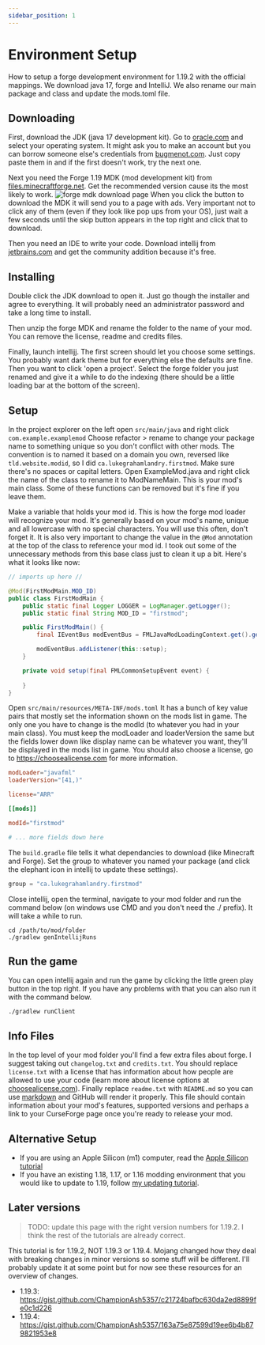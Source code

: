 ```yaml
---
sidebar_position: 1
---
```


# Environment Setup

How to setup a forge development environment for 1.19.2 with the official mappings. We download java 17, forge and IntelliJ. We also rename our main package and class and update the mods.toml file.

## Downloading

First, download the JDK (java 17 development kit). Go to [oracle.com](https://www.oracle.com/java/technologies/downloads/#jdk17-windows) and select your operating system. It might ask you to make an account but you can borrow someone else's credentials from [bugmenot.com](http://bugmenot.com/view/oracle.com). Just copy paste them in and if the first doesn't work, try the next one.

Next you need the Forge 1.19 MDK (mod development kit) from [files.minecraftforge.net](https://files.minecraftforge.net/net/minecraftforge/forge/index_1.19.html). Get the recommended version cause its the most likely to work.
![forge mdk download page](/img/download-forge.png)
When you click the button to download the MDK it will send you to a page with ads. Very important not to click any of them (even if they look like pop ups from your OS), just wait a few seconds until the skip button appears in the top right and click that to download.

Then you need an IDE to write your code. Download intellij from [jetbrains.com](https://www.jetbrains.com/idea/download) and get the community addition because it's free.

## Installing

Double click the JDK download to open it. Just go though the installer and agree to everything. It will probably need an administrator password and take a long time to install.

Then unzip the forge MDK and rename the folder to the name of your mod. You can remove the license, readme and credits files.

Finally, launch intellijj. The first screen should let you choose some settings. You probably want dark theme but for everything else the defaults are fine. Then you want to click 'open a project'. Select the forge folder you just renamed and give it a while to do the indexing (there should be a little loading bar at the bottom of the screen).

## Setup

In the project explorer on the left open `src/main/java` and right click `com.example.examplemod` Choose refactor > rename to change your package name to something unique so you don't conflict with other mods. The convention is to named it based on a domain you own, reversed like `tld.website.modid`, so I did `ca.lukegrahamlandry.firstmod`. Make sure there's no spaces or capital letters. Open ExampleMod.java and right click the name of the class to rename it to ModNameMain. This is your mod's main class. Some of these functions can be removed but it's fine if you leave them.

Make a variable that holds your mod id. This is how the forge mod loader will recognize your mod. It's generally based on your mod's name, unique and all lowercase with no special characters. You will use this often, don't forget it. It is also very important to change the value in the `@Mod` annotation at the top of the class to reference your mod id. I took out some of the unnecessary methods from this base class just to clean it up a bit. Here's what it looks like now:

```java
// imports up here // 

@Mod(FirstModMain.MOD_ID)
public class FirstModMain {
    public static final Logger LOGGER = LogManager.getLogger();
    public static final String MOD_ID = "firstmod";

    public FirstModMain() {
        final IEventBus modEventBus = FMLJavaModLoadingContext.get().getModEventBus();

        modEventBus.addListener(this::setup);
    }

    private void setup(final FMLCommonSetupEvent event) {
        
    }
}
```   

Open `src/main/resources/META-INF/mods.toml` It has a bunch of key value pairs that mostly set the information shown on the mods list in game. The only one you have to change is the modId (to whatever you had in your main class). You must keep the modLoader and loaderVersion the same but the fields lower down like display name can be whatever you want, they'll be displayed in the mods list in game. You should also choose a license, go to https://choosealicense.com for more information. 

```toml
modLoader="javafml"
loaderVersion="[41,)"

license="ARR"

[[mods]]

modId="firstmod"

# ... more fields down here
```

The `build.gradle` file tells it what dependancies to download (like Minecraft and Forge). Set the group to whatever you named your package (and click the elephant icon in intellij to update these settings).

```java
group = "ca.lukegrahamlandry.firstmod"
```    

Close intellij, open the terminal, navigate to your mod folder and run the command below (on windows use CMD and you don't need the ./ prefix). It will take a while to run.

```
cd /path/to/mod/folder
./gradlew genIntellijRuns
```

## Run the game

You can open intellij again and run the game by clicking the little green play button in the top right. If you have any problems with that you can also run it with the command below.

```
./gradlew runClient
```

## Info Files

In the top level of your mod folder you'll find a few extra files about forge. I suggest taking out `changelog.txt` and `credits.txt`. You should replace `license.txt` with a license that has information about how people are allowed to use your code (learn more about license options at [choosealicense.com](https://choosealicense.com/)). Finally replace `readme.txt` with `README.md` so you can use [markdown](https://github.com/adam-p/markdown-here/wiki/Markdown-Cheatsheet) and GitHub will render it properly. This file should contain information about your mod's features, supported versions and perhaps a link to your CurseForge page once you're ready to release your mod. 

## Alternative Setup

- If you are using an Apple Silicon (m1) computer, read the [Apple Silicon tutorial](/m1)
- If you have an existing 1.18, 1.17, or 1.16 modding environment that you would like to update to 1.19, follow [my updating tutorial](updating).

## Later versions

> TODO: update this page with the right version numbers for 1.19.2. I think the rest of the tutorials are already correct. 

This tutorial is for 1.19.2, NOT 1.19.3 or 1.19.4. Mojang changed how they deal with breaking changes in minor versions so some stuff will be different. I'll probably update it at some point but for now see these resources for an overview of changes.

- 1.19.3: https://gist.github.com/ChampionAsh5357/c21724bafbc630da2ed8899fe0c1d226
- 1.19.4: https://gist.github.com/ChampionAsh5357/163a75e87599d19ee6b4b879821953e8
